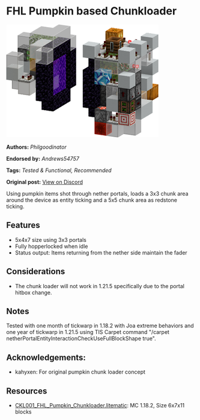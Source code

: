 # FHL Pumpkin based Chunkloader
<img alt="Philgoodinator_-_FHL_Pumpkin_Based_Chunkloader.png" src="images/Philgoodinator_-_FHL_Pumpkin_Based_Chunkloader.png?raw=1" height="300px">

**Authors:** *Philgoodinator*

**Endorsed by:** *Andrews54757*

**Tags:** *Tested & Functional, Recommended*

**Original post:** [View on Discord](https://discord.com/channels/1375556143186837695/1397064372873986058)

Using pumpkin items shot through nether portals, loads a 3x3 chunk area around the device as entity ticking and a 5x5 chunk area as redstone ticking.
## Features
- 5x4x7 size using 3x3 portals
- Fully hopperlocked when idle
- Status output: Items returning from the nether side maintain the fader
## Considerations
- The chunk loader will not work in 1.21.5 specifically due to the portal hitbox change.
## Notes
Tested with one month of tickwarp in 1.18.2 with Joa extreme behaviors and one year of tickwarp in 1.21.5 using TIS Carpet command "/carpet netherPortalEntityInteractionCheckUseFullBlockShape true".

## Acknowledgements:
- kahyxen: For original pumpkin chunk loader concept

## Resources
- [CKL001_FHL_Pumpkin_Chunkloader.litematic](attachments/CKL001_FHL_Pumpkin_Chunkloader.litematic): MC 1.18.2, Size 6x7x11 blocks
